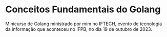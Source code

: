 # Conceitos Fundamentais do Golang
Minicurso de Golang ministrado por mim no IFTECH, evento de tecnologia da informação que aconteceu no IFPB, no dia 19 de outubro de 2023.
